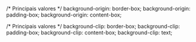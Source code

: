 /* Principais valores */
background-origin: border-box;
background-origin: padding-box;
background-origin: content-box;

/* Principais valores */
background-clip: border-box;
background-clip: padding-box;
background-clip: content-box;
background-clip: text;